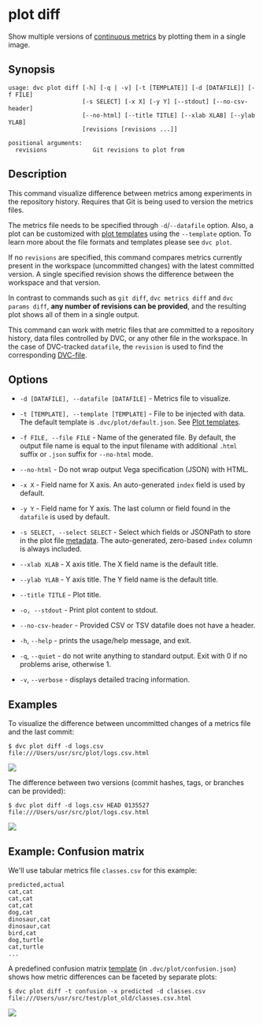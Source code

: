# plot diff

Show multiple versions of [continuous metrics](/doc/command-reference/plot) by
plotting them in a single image.

## Synopsis

```usage
usage: dvc plot diff [-h] [-q | -v] [-t [TEMPLATE]] [-d [DATAFILE]] [-f FILE]
                     [-s SELECT] [-x X] [-y Y] [--stdout] [--no-csv-header]
                     [--no-html] [--title TITLE] [--xlab XLAB] [--ylab YLAB]
                     [revisions [revisions ...]]

positional arguments:
  revisions             Git revisions to plot from
```

## Description

This command visualize difference between metrics among experiments in the
repository history. Requires that Git is being used to version the metrics
files.

The metrics file needs to be specified through `-d`/`--datafile` option. Also, a
plot can be customized with
[plot templates](/doc/command-reference/plot#plot-templates) using the
`--template` option. To learn more about the file formats and templates please
see `dvc plot`.

If no `revisions` are specified, this command compares metrics currently present
in the <abbr>workspace</abbr> (uncommitted changes) with the latest committed
version. A single specified revision shows the difference between the workspace
and that version.

In contrast to commands such as `git diff`, `dvc metrics diff` and
`dvc params diff`, **any number of revisions can be provided**, and the
resulting plot shows all of them in a single output.

This command can work with metric files that are committed to a repository
history, data files controlled by DVC, or any other file in the workspace. In
the case of DVC-tracked `datafile`, the `revision` is used to find the
corresponding [DVC-file](/doc/user-guide/dvc-file-format).

## Options

- `-d [DATAFILE], --datafile [DATAFILE]` - Metrics file to visualize.

- `-t [TEMPLATE], --template [TEMPLATE]` - File to be injected with data. The
  default template is `.dvc/plot/default.json`. See
  [Plot templates](/doc/command-reference/plot#plot-templates).

- `-f FILE, --file FILE` - Name of the generated file. By default, the output
  file name is equal to the input filename with additional `.html` suffix or
  `.json` suffix for `--no-html` mode.

- `--no-html` - Do not wrap output Vega specification (JSON) with HTML.

- `-x X` - Field name for X axis. An auto-generated `index` field is used by
  default.

- `-y Y` - Field name for Y axis. The last column or field found in the
  `datafile` is used by default.

- `-s SELECT, --select SELECT` - Select which fields or JSONPath to store in the
  plot file [metadata](https://vega.github.io/vega/docs/data/). The
  auto-generated, zero-based `index` column is always included.

- `--xlab XLAB` - X axis title. The X field name is the default title.

- `--ylab YLAB` - Y axis title. The Y field name is the default title.

- `--title TITLE` - Plot title.

- `-o, --stdout` - Print plot content to stdout.

- `--no-csv-header` - Provided CSV or TSV datafile does not have a header.

- `-h`, `--help` - prints the usage/help message, and exit.

- `-q`, `--quiet` - do not write anything to standard output. Exit with 0 if no
  problems arise, otherwise 1.

- `-v`, `--verbose` - displays detailed tracing information.

## Examples

To visualize the difference between uncommitted changes of a metrics file and
the last commit:

```dvc
$ dvc plot diff -d logs.csv
file:///Users/usr/src/plot/logs.csv.html
```

![](/img/plot_diff_workspace.svg)

The difference between two versions (commit hashes, tags, or branches can be
provided):

```dvc
$ dvc plot diff -d logs.csv HEAD 0135527
file:///Users/usr/src/plot/logs.csv.html
```

![](/img/plot_diff.svg)

## Example: Confusion matrix

We'll use tabular metrics file `classes.csv` for this example:

```csv
predicted,actual
cat,cat
cat,cat
cat,cat
dog,cat
dinosaur,cat
dinosaur,cat
bird,cat
dog,turtle
cat,turtle
...
```

A predefined confusion matrix
[template](/doc/command-reference/plot#plot-templates) (in
`.dvc/plot/confusion.json`) shows how metric differences can be faceted by
separate plots:

```dvc
$ dvc plot diff -t confusion -x predicted -d classes.csv
file:///Users/usr/src/test/plot_old/classes.csv.html
```

![](/img/plot_diff_confusion.svg)
